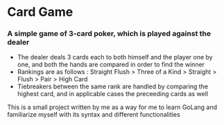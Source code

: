 # Card Game

<h3> A simple game of 3-card poker, which is played against the dealer </h3>

<ul>
  <li>The dealer deals 3 cards each to both himself and the player one by one, and both the hands are compared in order to find the winner</li>
  <li>Rankings are as follows : Straight Flush > Three of a Kind > Straight > Flush > Pair > High Card</li>
  <li>Tiebreakers between the same rank are handled by comparing the highest card, and in applicable cases the preceeding cards as well</li>
</ul>

This is a small project written by me as a way for me to learn GoLang and familiarize myself with its syntax and different functionalities
